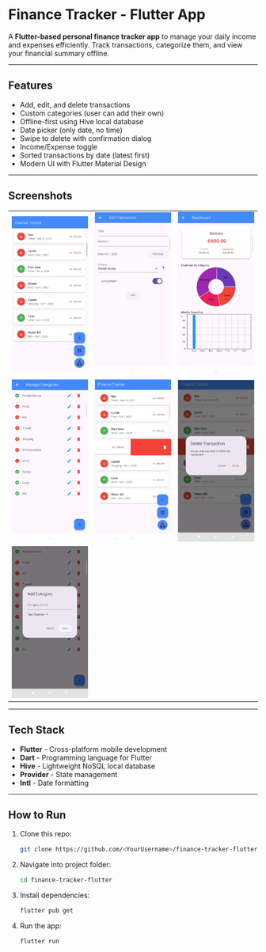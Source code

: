 # Finance Tracker - Flutter App

A **Flutter-based personal finance tracker app** to manage your daily income and expenses efficiently. Track transactions, categorize them, and view your financial summary offline.

---

## **Features**
- Add, edit, and delete transactions
- Custom categories (user can add their own)
- Offline-first using Hive local database
- Date picker (only date, no time)
- Swipe to delete with confirmation dialog
- Income/Expense toggle
- Sorted transactions by date (latest first)
- Modern UI with Flutter Material Design

---

## **Screenshots**

<table>
  <tr>
    <td><img src="assets/screenshots/screen1.jpg" width="300" alt="Home Page"></td>
    <td><img src="assets/screenshots/screen2.jpg" width="300" alt="Signup Screen"></td>
    <td><img src="assets/screenshots/screen3.jpg" width="300" alt="Login Screen"></td>
  </tr>
  <tr>
    <td><img src="assets/screenshots/screen4.jpg" width="300" alt="Firebase"></td>
    <td><img src="assets/screenshots/screen5.jpg" width="300" alt="Required"></td>
    <td><img src="assets/screenshots/screen6.jpg" width="300" alt="Successfully"></td>
  </tr>
  <tr>
    <td><img src="assets/screenshots/screen7.jpg" width="300" alt="Incorrect"></td>
    <td></td>
    <td></td>
  </tr>
</table>

---

## **Tech Stack**
- **Flutter** - Cross-platform mobile development  
- **Dart** - Programming language for Flutter  
- **Hive** - Lightweight NoSQL local database  
- **Provider** - State management  
- **Intl** - Date formatting  

---

## **How to Run**
1. Clone this repo:
   ```bash
   git clone https://github.com/<YourUsername>/finance-tracker-flutter.git

2. Navigate into project folder:
    ```bash
    cd finance-tracker-flutter

3. Install dependencies:
    ```bash
    flutter pub get

4. Run the app:
    ```bash
    flutter run